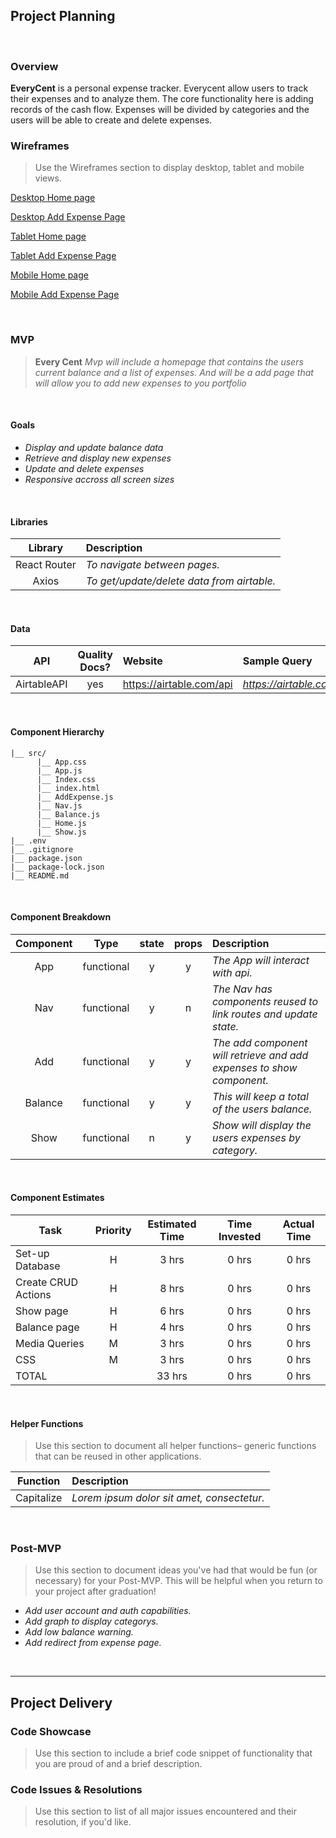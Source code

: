 ## Project Planning

<br>

### Overview

**EveryCent** is a personal expense tracker. Everycent allow users to track their expenses and to analyze them. The core functionality here is adding records of the cash flow. Expenses will be divided by categories and the users will be able to create and delete expenses.
<br>

### Wireframes

> Use the Wireframes section to display desktop, tablet and mobile views.

[Desktop Home page](https://i.imgur.com/CSJWExN.png)


[Desktop Add Expense Page](https://i.imgur.com/jJENF3U.png)


[Tablet Home page](https://i.imgur.com/xErtbAx.png)


[Tablet Add Expense Page](https://i.imgur.com/FWWGp8o.png)


[Mobile Home page](https://i.imgur.com/jkHwvh8.png)


[Mobile Add Expense Page](https://i.imgur.com/F5FXScX.png)



<br>

### MVP

>**Every Cent** _Mvp will include a homepage that contains the users current balance and a list of expenses. And will be a add page that will allow you to add new expenses to you portfolio_

<br>

#### Goals

- _Display and update balance data_
- _Retrieve and display new expenses_
- _Update and delete expenses_
- _Responsive accross all screen sizes_

<br>

#### Libraries


|     Library      | Description                                |
| :--------------: | :----------------------------------------- |
|   React Router   | _To navigate between pages._ |
|  Axios | _To get/update/delete data from airtable._ |


<br>

#### Data


|    API     | Quality Docs? | Website       | Sample Query                            |
| :--------: | :-----------: | :------------ | :-------------------------------------- |
| AirtableAPI |      yes      | https://airtable.com/api | _https://airtable.com/appqyiVOvBv6WBtX3/api/docs#curl/authentication_ |

<br>

#### Component Hierarchy

```
|__ src/
      |__ App.css
      |__ App.js
      |__ Index.css
      |__ index.html
      |__ AddExpense.js
      |__ Nav.js
      |__ Balance.js
      |__ Home.js
      |__ Show.js
|__ .env
|__ .gitignore
|__ package.json
|__ package-lock.json
|__ README.md
```

<br>

#### Component Breakdown


|  Component   |    Type    | state | props | Description                                                      |
| :----------: | :--------: | :---: | :---: | :--------------------------------------------------------------- |
|    App    | functional |   y   |   y   | _The App will interact with api._               |
|    Nav    | functional |   y   |   n   | _The Nav has components reused to link routes and update state._               |
|  Add  | functional |   y   |   y   | _The add component will retrieve and add expenses to show component._       |
|   Balance    |   functional    |   y   |   y   | _This will keep a total of the users balance._      |
|    Show      | functional |   n   |   y   | _Show will display the users expenses by category._                 |


<br>

#### Component Estimates

| Task                | Priority | Estimated Time | Time Invested | Actual Time |
| ------------------- | :------: | :------------: | :-----------: | :---------: |
| Set-up Database    |    H     |     3 hrs      |     0 hrs     |    0 hrs    |
| Create CRUD Actions |    H     |     8 hrs      |     0 hrs     |     0 hrs     |
| Show page    |    H     |     6 hrs      |     0 hrs     |    0 hrs    |
| Balance page |    H     |     4 hrs      |     0 hrs     |     0 hrs     |
| Media Queries    |    M     |     3 hrs      |     0 hrs     |    0 hrs    |
| CSS |    M     |     3 hrs      |     0 hrs     |     0 hrs     |
| TOTAL               |          |     33 hrs      |     0 hrs     |     0 hrs     |

<br>

#### Helper Functions

> Use this section to document all helper functions– generic functions that can be reused in other applications.

|  Function  | Description                                |
| :--------: | :----------------------------------------- |
| Capitalize | _Lorem ipsum dolor sit amet, consectetur._ |

<br>

### Post-MVP

> Use this section to document ideas you've had that would be fun (or necessary) for your Post-MVP. This will be helpful when you return to your project after graduation!

- _Add user account and auth capabilities._
- _Add graph to display categorys._
- _Add low balance warning._
- _Add redirect from expense page._

<br>

***

## Project Delivery

### Code Showcase

> Use this section to include a brief code snippet of functionality that you are proud of and a brief description.

### Code Issues & Resolutions

> Use this section to list of all major issues encountered and their resolution, if you'd like.

